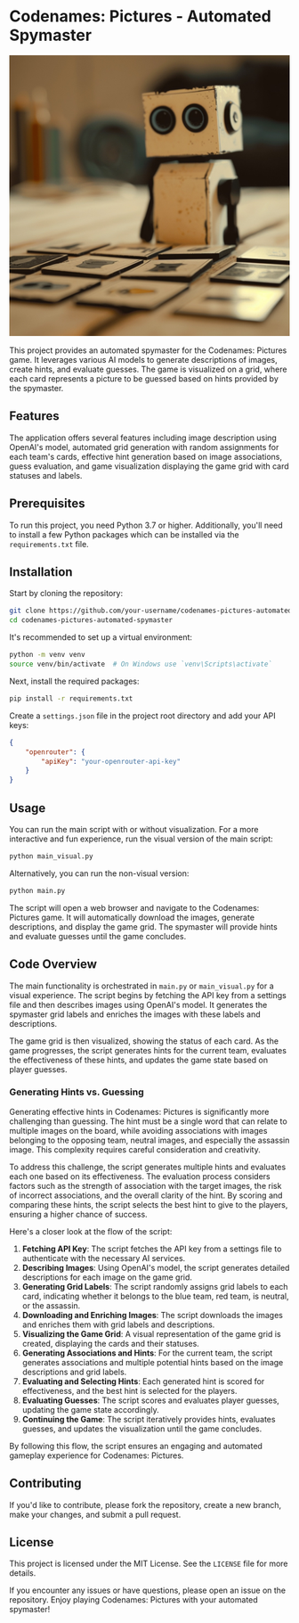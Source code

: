 # Codenames: Pictures - Automated Spymaster

![](robot.jpg)

This project provides an automated spymaster for the Codenames: Pictures game. It leverages various AI models to generate descriptions of images, create hints, and evaluate guesses. The game is visualized on a grid, where each card represents a picture to be guessed based on hints provided by the spymaster.

## Features

The application offers several features including image description using OpenAI's model, automated grid generation with random assignments for each team's cards, effective hint generation based on image associations, guess evaluation, and game visualization displaying the game grid with card statuses and labels.

## Prerequisites

To run this project, you need Python 3.7 or higher. Additionally, you'll need to install a few Python packages which can be installed via the `requirements.txt` file.

## Installation

Start by cloning the repository:
```bash
git clone https://github.com/your-username/codenames-pictures-automated-spymaster.git
cd codenames-pictures-automated-spymaster
```

It's recommended to set up a virtual environment:
```bash
python -m venv venv
source venv/bin/activate  # On Windows use `venv\Scripts\activate`
```

Next, install the required packages:
```bash
pip install -r requirements.txt
```

Create a `settings.json` file in the project root directory and add your API keys:
```json
{
    "openrouter": {
        "apiKey": "your-openrouter-api-key"
    }
}
```

## Usage

You can run the main script with or without visualization. For a more interactive and fun experience, run the visual version of the main script:
```bash
python main_visual.py
```

Alternatively, you can run the non-visual version:
```bash
python main.py
```

The script will open a web browser and navigate to the Codenames: Pictures game. It will automatically download the images, generate descriptions, and display the game grid. The spymaster will provide hints and evaluate guesses until the game concludes.

## Code Overview

The main functionality is orchestrated in `main.py` or `main_visual.py` for a visual experience. The script begins by fetching the API key from a settings file and then describes images using OpenAI's model. It generates the spymaster grid labels and enriches the images with these labels and descriptions.

The game grid is then visualized, showing the status of each card. As the game progresses, the script generates hints for the current team, evaluates the effectiveness of these hints, and updates the game state based on player guesses.

### Generating Hints vs. Guessing

Generating effective hints in Codenames: Pictures is significantly more challenging than guessing. The hint must be a single word that can relate to multiple images on the board, while avoiding associations with images belonging to the opposing team, neutral images, and especially the assassin image. This complexity requires careful consideration and creativity.

To address this challenge, the script generates multiple hints and evaluates each one based on its effectiveness. The evaluation process considers factors such as the strength of association with the target images, the risk of incorrect associations, and the overall clarity of the hint. By scoring and comparing these hints, the script selects the best hint to give to the players, ensuring a higher chance of success.

Here's a closer look at the flow of the script:

1. **Fetching API Key**: The script fetches the API key from a settings file to authenticate with the necessary AI services.
2. **Describing Images**: Using OpenAI's model, the script generates detailed descriptions for each image on the game grid.
3. **Generating Grid Labels**: The script randomly assigns grid labels to each card, indicating whether it belongs to the blue team, red team, is neutral, or the assassin.
4. **Downloading and Enriching Images**: The script downloads the images and enriches them with grid labels and descriptions.
5. **Visualizing the Game Grid**: A visual representation of the game grid is created, displaying the cards and their statuses.
6. **Generating Associations and Hints**: For the current team, the script generates associations and multiple potential hints based on the image descriptions and grid labels.
7. **Evaluating and Selecting Hints**: Each generated hint is scored for effectiveness, and the best hint is selected for the players.
8. **Evaluating Guesses**: The script scores and evaluates player guesses, updating the game state accordingly.
9. **Continuing the Game**: The script iteratively provides hints, evaluates guesses, and updates the visualization until the game concludes.

By following this flow, the script ensures an engaging and automated gameplay experience for Codenames: Pictures.

## Contributing

If you'd like to contribute, please fork the repository, create a new branch, make your changes, and submit a pull request.

## License

This project is licensed under the MIT License. See the `LICENSE` file for more details.

If you encounter any issues or have questions, please open an issue on the repository. Enjoy playing Codenames: Pictures with your automated spymaster!